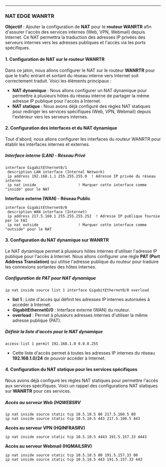 ***
### NAT EDGE WANRTR

**Objectif** : Ajouter la configuration de **NAT** pour le **routeur WANRTR** afin d'assurer l'accès des services internes (Web, VPN, Webmail) depuis Internet. Ce NAT permettra la traduction des adresses IP privées des serveurs internes vers les adresses publiques et l'accès via les ports spécifiques.

#### 1. Configuration de NAT sur le routeur WANRTR

Dans ce jalon, nous allons configurer le NAT sur le routeur **WANRTR** pour que le trafic entrant et sortant du réseau interne vers Internet soit correctement traduit. Voici les éléments principaux :

- **NAT dynamique** : Nous allons configurer un NAT dynamique pour permettre à plusieurs hôtes du réseau interne de partager la même adresse IP publique pour l'accès à Internet.
- **NAT statique** : Nous avons déjà configuré des règles NAT statiques pour rediriger les services spécifiques (Web, VPN, Webmail) depuis l'extérieur vers les serveurs internes.

#### 2. Configuration des interfaces et du NAT dynamique

Tout d'abord, nous allons configurer les interfaces du routeur WANRTR pour établir les interfaces internes et externes.

##### Interface interne (LAN) - Réseau Privé
```ios
interface GigabitEthernet0/1
 description LAN interface (Internal Network)
 ip address 192.168.1.1 255.255.255.0  ! Adresse IP privée du réseau interne
 ip nat inside                   ! Marquer cette interface comme "inside" pour le NAT
```
**Interface externe (WAN) - Réseau Public**
```ios
interface GigabitEthernet0/0
 description WAN interface (Internet)
 ip address 217.5.160.1 255.255.255.252  ! Adresse IP publique fournie par le FAI
 ip nat outside                  ! Marquer cette interface comme "outside" pour le NAT
```
#### 3. Configuration du NAT dynamique sur WANRTR

Le NAT dynamique permet à plusieurs hôtes internes d'utiliser l'adresse IP publique pour l'accès à Internet. Nous allons configurer une règle **PAT (Port Address Translation)** qui utilise l'adresse publique du routeur pour traduire les connexions sortantes des hôtes internes.

##### Configuration de PAT pour NAT dynamique
```ios
ip nat inside source list 1 interface GigabitEthernet0/0 overload
```
- **list 1** : Liste d'accès qui définit les adresses IP internes autorisées à accéder à Internet.
- **GigabitEthernet0/0** : Interface externe (WAN) du routeur.
- **overload** : Permet à plusieurs adresses internes d'utiliser la même adresse publique (PAT).

##### Définir la liste d'accès pour le NAT dynamique
```ios
access-list 1 permit 192.168.1.0 0.0.0.255
```
- Cette liste d'accès permet à toutes les adresses IP internes du réseau **192.168.1.0/24** de pouvoir accéder à Internet.

#### 4. Configuration du NAT statique pour les services spécifiques

Nous avons déjà configuré les règles NAT statiques pour permettre l'accès aux services spécifiques. Voici un rappel des configurations NAT statiques sur **WANRTR** pour ces services.

##### Accès au serveur Web (HQWEBSRV
```ios
ip nat inside source static tcp 10.5.10.5 80 217.5.160.5 80
ip nat inside source static tcp 10.5.10.5 443 217.5.160.5 443
```
**Accès au serveur VPN (HQINFRASRV)**
```ios
ip nat inside source static tcp 10.5.10.5 4443 191.5.157.33 4443
```
**Accès au serveur Webmail (HQMAILSRV)**
```ios
ip nat inside source static tcp 10.5.10.5 80 191.5.157.33 80
ip nat inside source static tcp 10.5.10.5 443 191.5.157.33 443
```
